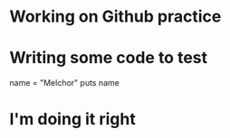 # Working on Github practice

# Writing some code to test
name = "Melchor"
puts name

# I'm doing it right